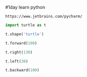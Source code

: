 #1day learn python
```pycharm downalod
https://www.jetbrains.com/pycharm/

```




```python example1
import turtle as t

t.shape('turtle')

t.forward(100)

t.right(130)

t.left(30)

t.backward(100)


```

